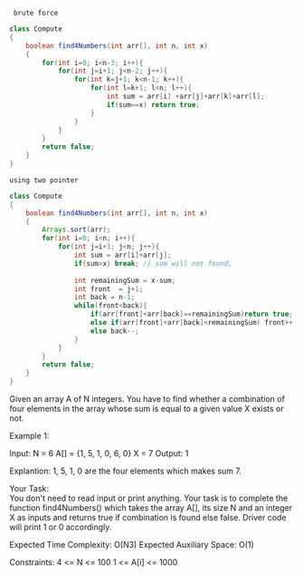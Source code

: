 `` brute force``
```java
class Compute
{
    boolean find4Numbers(int arr[], int n, int x) 
    {
        for(int i=0; i<n-3; i++){
            for(int j=i+1; j<n-2; j++){
                for(int k=j+1; k<n-1; k++){
                    for(int l=k+1; l<n; l++){
                        int sum = arr[i] +arr[j]+arr[k]+arr[l];
                        if(sum==x) return true;
                    }
                }
            }
        }
        return false;
    }
}
```

``using two pointer``

```java
class Compute
{
    boolean find4Numbers(int arr[], int n, int x) 
    {
        Arrays.sort(arr);
        for(int i=0; i<n; i++){
            for(int j=i+1; j<n; j++){
                int sum = arr[i]+arr[j];
                if(sum>x) break; // sum will not found.
                
                int remainingSum = x-sum;
                int front  = j+1;
                int back = n-1;
                while(front<back){
                    if(arr[front]+arr[back]==remainingSum)return true;
                    else if(arr[front]+arr[back]<remainingSum) front++;
                    else back--;
                }
            }
        }
        return false;
    }
}

```



Given an array A of N integers. You have to find whether a combination of four elements in the array whose sum is equal to a given value X exists or not.
 

Example 1:

Input:
N = 6
A[] = {1, 5, 1, 0, 6, 0}
X = 7
Output:
1

Explantion:
1, 5, 1, 0 are the four elements which makes sum 7.
 


Your Task:  
You don't need to read input or print anything. Your task is to complete the function find4Numbers() which takes the array A[], its size N and an integer X as inputs and returns true if combination is found else false. Driver code will print 1 or 0 accordingly.

 

Expected Time Complexity: O(N3)
Expected Auxiliary Space: O(1)

 

Constraints:
4 <= N <= 100
1 <= A[i] <= 1000
